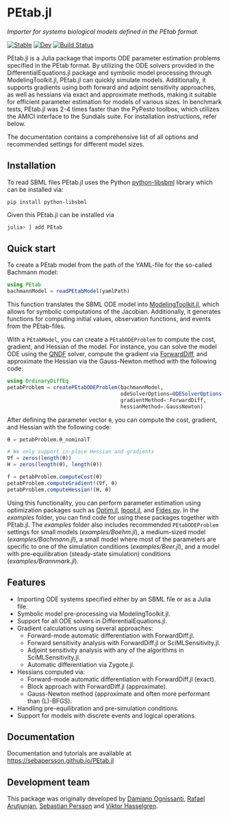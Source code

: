# PEtab.jl
*Importer for systems biological models defined in the PEtab format.*

[![Stable](https://img.shields.io/badge/docs-stable-blue.svg)](https://sebapersson.github.io/PEtab.jl/stable/)
[![Dev](https://img.shields.io/badge/docs-dev-blue.svg)](https://sebapersson.github.io/PEtab.jl/dev/)
[![Build Status](https://github.com/sebapersson/PEtab.jl/actions/workflows/CI.yml/badge.svg?branch=main)](https://github.com/sebapersson/PEtab.jl/actions/workflows/CI.yml?query=branch%3Amain)

PEtab.jl is a Julia package that imports ODE parameter estimation problems specified in the PEtab format. By utilizing the ODE solvers provided in the DifferentialEquations.jl package and symbolic model processing through ModelingToolkit.jl, PEtab.jl can quickly simulate models. Additionally, it supports gradients using both forward and adjoint sensitivity approaches, as well as hessians via exact and approximate methods, making it suitable for efficient parameter estimation for models of various sizes. In benchmark tests, PEtab.jl was 2-4 times faster than the PyPesto toolbox, which utilizes the AMICI interface to the Sundials suite. For installation instructions, refer below. 

The documentation contains a comprehensive list of all options and recommended settings for different model sizes.

## Installation

To read SBML files PEtab.jl uses the Python [python-libsbml](https://pypi.org/project/python-libsbml/) library which can be installed via:

```
pip install python-libsbml
```

Given this PEtab.jl can be installed via

```julia
julia> ] add PEtab
```

## Quick start

To create a PEtab model from the path of the YAML-file for the so-called Bachmann model:

```julia
using PEtab
bachmannModel = readPEtabModel(yamlPath)
```

This function translates the SBML ODE model into [ModelingToolkit.jl](https://github.com/SciML/ModelingToolkit.jl), which allows for symbolic computations of the Jacobian. Additionally, it generates functions for computing initial values, observation functions, and events from the PEtab-files.

With a `PEtabModel`, you can create a `PEtabODEProblem` to compute the cost, gradient, and Hessian of the model. For instance, you can solve the model ODE using the [QNDF](https://docs.sciml.ai/DiffEqDocs/stable/solvers/ode_solve/) solver, compute the gradient via [ForwardDiff](https://github.com/JuliaDiff/ForwardDiff.jl), and approximate the Hessian via the Gauss-Newton method with the following code:

```julia
using OrdinaryDiffEq
petabProblem = createPEtabODEProblem(bachmannModel, 
                                     odeSolverOptions=ODESolverOptions(QNDF()), 
                                     gradientMethod=:ForwardDiff, 
                                     hessianMethod=:GaussNewton)
```

After defining the parameter vector `θ`, you can compute the cost, gradient, and Hessian with the following code:

```julia
θ = petabProblem.θ_nominalT
```

```julia
# We only support in-place Hessian and gradients
∇f = zeros(length(θ))
H = zeros(length(θ), length(θ))

f = petabProblem.computeCost(θ)
petabProblem.computeGradient!(∇f, θ)
petabProblem.computeHessian!(H, θ)
```

Using this functionality, you can perform parameter estimation using optimization packages such as [Optim.jl](https://github.com/JuliaNLSolvers/Optim.jl), [Ipopt.jl](https://github.com/jump-dev/Ipopt.jl), and [Fides.py](https://github.com/fides-dev/fides). In the *examples* folder, you can find code for using these packages together with PEtab.jl. The *examples* folder also includes recommended `PEtabODEProblem` settings for small models (*examples/Boehm.jl*), a medium-sized model (*examples/Bachmann.jl*), a small model where most of the parameters are specific to one of the simulation conditions (*examples/Beer.jl*), and a model with pre-equilibration (steady-state simulation) conditions (*examples/Brannmark.jl*).

## Features

* Importing ODE systems specified either by an SBML file or as a Julia file.
* Symbolic model pre-processing via ModelingToolkit.jl.
* Support for all ODE solvers in DifferentialEquations.jl.
* Gradient calculations using several approaches:
    * Forward-mode automatic differentiation with ForwardDiff.jl.
    * Forward sensitivity analysis with ForwardDiff.jl or SciMLSensitivity.jl.
    * Adjoint sensitivity analysis with any of the algorithms in SciMLSensitivity.jl.
    * Automatic differentiation via Zygote.jl.
* Hessians computed via:
    * Forward-mode automatic differentiation with ForwardDiff.jl (exact).
    * Block approach with ForwardDiff.jl (approximate).
    * Gauss-Newton method (approximate and often more performant than (L)-BFGS).
* Handling pre-equilibration and pre-simulation conditions.
* Support for models with discrete events and logical operations.

## Documentation
Documentation and tutorials are available at https://sebapersson.github.io/PEtab.jl

## Development team

This package was originally developed by [Damiano Ognissanti](https://github.com/damianoognissanti), [Rafael Arutjunjan](https://github.com/RafaelArutjunjan), [Sebastian Persson](https://github.com/sebapersson) and [Viktor Hasselgren](https://github.com/CleonII).
